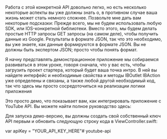 Работа с этой конкретной API довольно легко, но есть несколько некоторые аспекты вы уже должны знать о, в противном случае ваша жизнь может стать немного сложнее. Позвольте мне дать вам некоторые подсказки: Прежде всего, мы не будем использовать любую SDK, или IOS-конкретной библиотеки. Вместо этого, мы будем делать простые HTTP запросы GET запросы (на самом деле), чтобы получить данные из Google. Результаты в формате JSON, так что это необходимо, вы уже знаете, как данные формируются в формате JSON. Вы не должны быть экспертом JSON; просто чтобы понять формат.
 
Я начну представлять демонстрационное приложение мы собираемся развиваться в этом уроке, говоря сначала, что у вас есть, чтобы загрузить проект стартера, который будет ваша точка интро. В ней вы найдете интерфейс и необходимые свойства и методы IBOutlet IBAction уже определены и связаны, а также любой другой необходимый код, так что здесь мы просто сосредоточиться на реализации логики приложения

Это просто демо, что показывает вам, как интегрировать приложение с YouTube API. Вы можете
найти полное руководство здесь:

Для запуска демо-версию, вы должны создать свой собственный ключ API первым и обновить следующую строку кода в ViewController.swift:

var apiKey = "YOUR_API_KEY_HERE"# youtube-api
